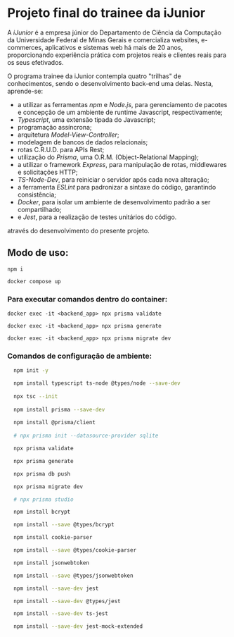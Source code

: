 # Projeto final do trainee da iJunior

A *iJunior* é a empresa júnior do Departamento de Ciência da Computação da Universidade Federal de Minas Gerais e comercializa websites, e-commerces, aplicativos e sistemas web há mais de 20 anos, proporcionando experiência prática com projetos reais e clientes reais para os seus efetivados.

O programa trainee da iJunior contempla quatro "trilhas" de conhecimentos, sendo o 
desenvolvimento back-end uma delas. Nesta, aprende-se: 
* a utilizar as ferramentas *npm* e *Node.js*, para gerenciamento de pacotes e concepção de um ambiente de runtime Javascript, respectivamente;
* *Typescript*, uma extensão tipada do Javascript;
* programação assíncrona;
* arquitetura *Model-View-Controller*;
* modelagem de bancos de dados relacionais;
* rotas C.R.U.D. para APIs Rest;
* utilização do *Prisma*, uma O.R.M. (Object-Relational Mapping);
* a utilizar o framework *Express*, para manipulação de rotas, middlewares e solicitações HTTP;
* *TS-Node-Dev*, para reiniciar o servidor após cada nova alteração;
* a ferramenta *ESLint* para padronizar a sintaxe do código, garantindo consistência;
* *Docker*, para isolar um ambiente de desenvolvimento padrão a ser compartilhado;
* e *Jest*, para a realização de testes unitários do código.

através do desenvolvimento do presente projeto.

## Modo de uso:

```bash:
npm i

docker compose up
```

### Para executar comandos dentro do container:

```bash:
docker exec -it <backend_app> npx prisma validate

docker exec -it <backend_app> npx prisma generate

docker exec -it <backend_app> npx prisma migrate dev
```

### Comandos de configuração de ambiente:

```bash
  npm init -y

  npm install typescript ts-node @types/node --save-dev
  
  npx tsc --init
  
  npm install prisma --save-dev
  
  npm install @prisma/client
  
  # npx prisma init --datasource-provider sqlite

  npx prisma validate

  npx prisma generate

  npx prisma db push

  npx prisma migrate dev

  # npx prisma studio

  npm install bcrypt

  npm install --save @types/bcrypt

  npm install cookie-parser

  npm install --save @types/cookie-parser

  npm install jsonwebtoken

  npm install --save @types/jsonwebtoken

  npm install --save-dev jest

  npm install --save-dev @types/jest

  npm install --save-dev ts-jest

  npm install --save-dev jest-mock-extended
```

